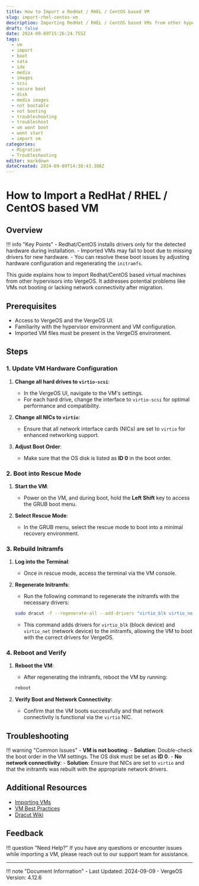 ```yaml
---
title: How to Import a RedHat / RHEL / CentOS based VM
slug: import-rhel-centos-vm
description: Importing RedHat / RHEL / CentOS based VMs from other hypervisors and configuring drivers for proper booting in VergeOS.
draft: false
date: 2024-09-09T15:26:24.755Z
tags:
  - vm
  - import
  - boot
  - sata
  - ide
  - media
  - images
  - scsi
  - secure boot
  - disk
  - media images
  - not bootable
  - not booting
  - troubleshooting
  - troubleshoot
  - vm wont boot
  - wont start
  - import vm
categories:
  - Migration
  - Troubleshooting
editor: markdown
dateCreated: 2024-09-09T14:38:43.388Z
---
```


# How to Import a RedHat / RHEL / CentOS based VM

## Overview

!!! info "Key Points"
     - Redhat/CentOS installs drivers only for the detected hardware during installation.
     - Imported VMs may fail to boot due to missing drivers for new hardware.
     - You can resolve these boot issues by adjusting hardware configuration and regenerating the `initramfs`.

This guide explains how to import Redhat/CentOS based virtual machines from other hypervisors into VergeOS. It addresses potential problems like VMs not booting or lacking network connectivity after migration.

## Prerequisites

- Access to VergeOS and the VergeOS UI.
- Familiarity with the hypervisor environment and VM configuration.
- Imported VM files must be present in the VergeOS environment.

## Steps

### 1. Update VM Hardware Configuration

1. **Change all hard drives to `virtio-scsi`**:
     - In the VergeOS UI, navigate to the VM's settings.
     - For each hard drive, change the interface to `virtio-scsi` for optimal performance and compatibility.

2. **Change all NICs to `virtio`**:
     - Ensure that all network interface cards (NICs) are set to `virtio` for enhanced networking support.

3. **Adjust Boot Order**:
     - Make sure that the OS disk is listed as **ID 0** in the boot order.

### 2. Boot into Rescue Mode

1. **Start the VM**:
     - Power on the VM, and during boot, hold the **Left Shift** key to access the GRUB boot menu.

2. **Select Rescue Mode**:
    - In the GRUB menu, select the rescue mode to boot into a minimal recovery environment.

### 3. Rebuild Initramfs

1. **Log into the Terminal**:
    - Once in rescue mode, access the terminal via the VM console.

2. **Regenerate Initramfs**:
    - Run the following command to regenerate the initramfs with the necessary drivers:
     ```bash
     sudo dracut -f --regenerate-all --add-drivers "virtio_blk virtio_net"
     ```
    - This command adds drivers for `virtio_blk` (block device) and `virtio_net` (network device) to the initramfs, allowing the VM to boot with the correct drivers for VergeOS.

### 4. Reboot and Verify

1. **Reboot the VM**:
    - After regenerating the initramfs, reboot the VM by running:
     ```bash
     reboot
     ```

2. **Verify Boot and Network Connectivity**:
    - Confirm that the VM boots successfully and that network connectivity is functional via the `virtio` NIC.

## Troubleshooting

!!! warning "Common Issues"
     - **VM is not booting**:
       - **Solution**: Double-check the boot order in the VM settings. The OS disk must be set as **ID 0**.
     - **No network connectivity**:
       - **Solution**: Ensure that NICs are set to `virtio` and that the initramfs was rebuilt with the appropriate network drivers.

## Additional Resources

- [Importing VMs](/product-guide/virtual-machines/imports-overview)
- [VM Best Practices](/product-guide/virtual-machines/vm-best-practices)
- [Dracut Wiki](https://github.com/dracutdevs/dracut/wiki/)

## Feedback

!!! question "Need Help?"
    If you have any questions or encounter issues while importing a VM, please reach out to our support team for assistance.

---

!!! note "Document Information"
     - Last Updated: 2024-09-09
     - VergeOS Version: 4.12.6
